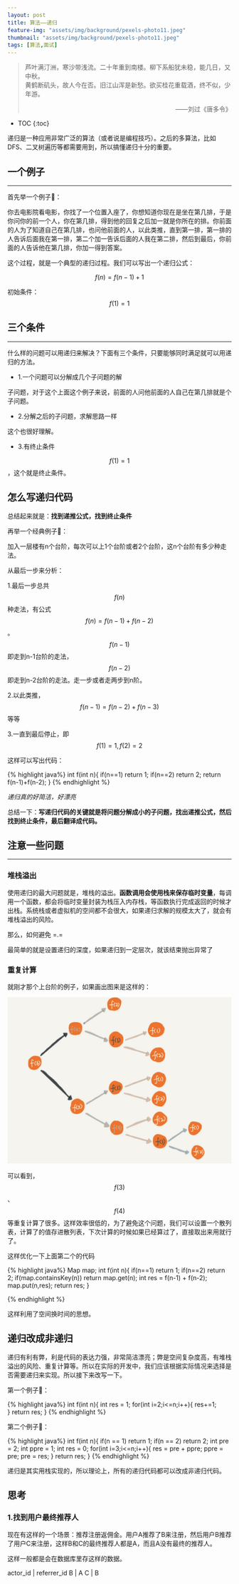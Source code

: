 ```yaml
---
layout: post
title: 算法——递归
feature-img: "assets/img/background/pexels-photo11.jpeg"
thumbnail: "assets/img/background/pexels-photo11.jpeg"
tags: [算法,面试]
---
```


> 芦叶满汀洲，寒沙带浅流。二十年重到南楼。柳下系船犹未稳，能几日，又中秋。 <br>
> 黄鹤断矶头，故人今在否。旧江山浑是新愁。欲买桂花重载酒，终不似，少年游。                          
> <p align="right">——刘过《唐多令》</p>

* TOC
{:toc}

递归是一种应用非常广泛的算法（或者说是编程技巧）。之后的多算法，比如DFS、二叉树遍历等都需要用到，所以搞懂递归十分的重要。

## 一个例子
----

首先举一个例子🌰：

你去电影院看电影，你找了一个位置入座了，你想知道你现在是坐在第几排，于是你问你的前一个人，你在第几排，得到他的回复之后加一就是你所在的排。你前面的人为了知道自己在第几排，也问他前面的人，以此类推，直到第一排，第一排的人告诉后面我在第一排，第二个加一告诉后面的人我在第二排，然后到最后，你前面的人告诉他在第几排，你加一得到答案。

这个过程，就是一个典型的递归过程。我们可以写出一个递归公式：

$$f(n) = f(n-1) + 1$$

初始条件：$$f(1) = 1$$

## 三个条件
----

什么样的问题可以用递归来解决？下面有三个条件，只要能够同时满足就可以用递归的方法。

* 1.一个问题可以分解成几个子问题的解

子问题，对于这个上面这个例子来说，前面的人问他前面的人自己在第几排就是个子问题。

* 2.分解之后的子问题，求解思路一样

这个也很好理解。

* 3.有终止条件

$$f(1)=1$$，这个就是终止条件。


## 怎么写递归代码

总结起来就是：**找到递推公式，找到终止条件**

再举一个经典例子🌰：

加入一层楼有n个台阶，每次可以上1个台阶或者2个台阶，这n个台阶有多少种走法。

从最后一步来分析：

1.最后一步总共$$f(n)$$种走法，有公式$$f(n) = f(n-1) + f(n-2)$$。$$f(n-1)$$即走到n-1台阶的走法，$$f(n-2)$$即走到n-2台阶的走法。走一步或者走两步到n阶。

2.以此类推，$$f(n-1) = f(n-2) + f(n-3)$$等等

3.一直到最后停止，即$$f(1) = 1,f(2) = 2$$

这样可以写出代码：

{% highlight java%}
int f(int n){
    if(n==1) return 1;
    if(n==2) return 2;
    return f(n-1)+f(n-2);
}
{% endhighlight %}

*递归真的好简洁，好漂亮*

总结一下：**写递归代码的关键就是将问题分解成小的子问题，找出递推公式，然后找到终止条件，最后翻译成代码。**

## 注意一些问题
----

### 堆栈溢出

使用递归的最大问题就是，堆栈的溢出。**函数调用会使用栈来保存临时变量**，每调用一个函数，都会将临时变量封装为栈压入内存栈，等函数执行完成返回的时候才出栈。系统栈或者虚拟机的空间都不会很大，如果递归求解的规模太大了，就会有堆栈溢出的风险。

那么，如何避免 =.=

最简单的就是设置递归的深度，如果递归到一定层次，就该结束抛出异常了

### 重复计算

就刚才那个上台阶的例子，如果画出图来是这样的：

![](media/15396958583731.jpg)

可以看到，$$f(3)$$、$$f(4)$$等重复计算了很多。这样效率很低的，为了避免这个问题，我们可以设置一个散列表，计算了的值存进散列表，下次计算的时候如果已经算过了，直接取出来用就行了。

这样优化一下上面第二个的代码

{% highlight java%}
Map map;
int f(int n){
    if(n==1) return 1;
    if(n==2) return 2;
    if(map.containsKey(n)) return map.get(n);
    int res = f(n-1) + f(n-2);
    map.put(n,res);
    return res; 
}

{% endhighlight %}

这样利用了空间换时间的思想。

## 递归改成非递归

递归有利有弊，利是代码的表达力强，非常简洁漂亮；弊是空间复杂度高，有堆栈溢出的风险、重复计算等。所以在实际的开发中，我们应该根据实际情况来选择是否需要递归来实现。所以接下来改写一下。

第一个例子🌰：

{% highlight java%}
int f(int n){
    int res = 1;
    for(int i=2;i<=n;i++){
        res+=1;    
    }
    return res;
}
{% endhighlight %}

第二个例子🌰：

{% highlight java%}
int f(int n){
    if(n == 1) return 1;
    if(n == 2) return 2;
    int pre = 2;
    int ppre = 1;
    int res = 0;
    for(int i=3;i<=n;i++){
        res = pre + ppre;
        ppre = pre;
        pre = res;
    }
    return res;
}
{% endhighlight %}

递归是其实用栈实现的，所以理论上，所有的递归代码都可以改成非递归代码。

## 思考

### 1.找到用户最终推荐人

现在有这样的一个场景：推荐注册返佣金。用户A推荐了B来注册，然后用户B推荐了用户C来注册，这样B和C的最终推荐人都是A，而且A没有最终的推荐人。

这样一般都是会在数据库里存这样的数据。

actor_id | referrer_id
B | A
C | B



